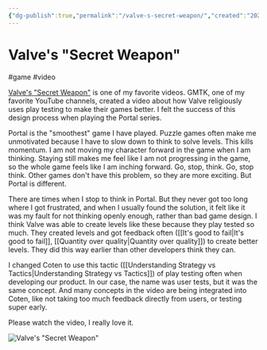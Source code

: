 ```yaml
---
{"dg-publish":true,"permalink":"/valve-s-secret-weapon/","created":"2024-01-05T10:45:58.000+09:00","updated":"2024-01-05T12:04:21.000+09:00"}
---
```


# Valve's "Secret Weapon"

#game #video 

[Valve's "Secret Weapon"](https://www.youtube.com/watch?v=9Yomqk0C6kE) is one of my favorite videos. GMTK, one of my favorite YouTube channels, created a video about how Valve religiously uses play testing to make their games better. I felt the success of this design process when playing the Portal series.

Portal is the "smoothest" game I have played. Puzzle games often make me unmotivated because I have to slow down to think to solve levels. This kills momentum. I am not moving my character forward in the game when I am thinking. Staying still makes me feel like I am not progressing in the game, so the whole game feels like I am inching forward. Go, stop, think. Go, stop think. Other games don't have this problem, so they are more exciting. But Portal is different.

There are times when I stop to think in Portal. But they never got too long where I got frustrated, and when I usually found the solution, it felt like it was my fault for not thinking openly enough, rather than bad game design. I think Valve was able to create levels like these because they play tested so much. They created levels and got feedback often ([[It's good to fail\|It's good to fail]], [[Quantity over quality\|Quantity over quality]]) to create better levels. They did this way earlier than other developers think they can.

I changed Coten to use this tactic ([[Understanding Strategy vs Tactics\|Understanding Strategy vs Tactics]]) of play testing often when developing our product. In our case, the name was user tests, but it was the same concept. And many concepts in the video are being integrated into Coten, like not taking too much feedback directly from users, or testing super early.

Please watch the video, I really love it.

![Valve's "Secret Weapon"](https://www.youtube.com/watch?v=9Yomqk0C6kE)

